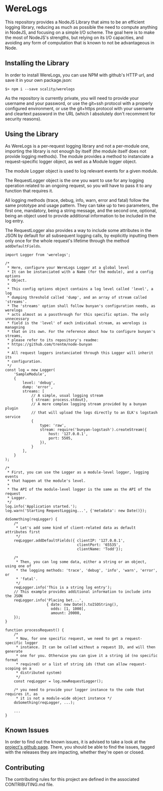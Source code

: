 # WereLogs

This repository provides a NodeJS Library that aims to be an efficient logging
library, reducing as much as possible the need to compute anything in NodeJS,
and focusing on a simple I/O scheme. The goal here is to make the most of
NodeJS's strengths, but relying on its I/O capacities, and avoiding any form of
computation that is known to not be advantageous in Node.

## Installing the Library

In order to install WereLogs, you can use NPM with github's HTTP url, and save
it in your own package.json:
```
$> npm i --save scality/werelogs
```

As the repository is currently private, you will need to provide your username
and your password, or use the git+ssh protocol with a properly configured
environment, or use the git+https protocol with your username and cleartext
password in the URL (which I absolutely don't recomment for security reasons).

## Using the Library

As WereLogs is a per-request logging library and not a per-module one,
importing the library is not enough by itself (the module itself does not
provide logging methods). The module provides a method to instanciate a
request-specific logger object, as well as a Module logger object.

The module Logger object is used to log relevant events for a given module.

The RequestLogger object is the one you want to use for any logging operation
related to an ongoing request, so you will have to pass it to any function that
requires it.

All logging methods (trace, debug, info, warn, error and fatal) follow the same
prototype and usage pattern. They can take up to two parameters, the first one,
mandatory, being a string message, and the second one, optional, being an
object used to provide additional information to be included in the log entry.

The RequestLogger also provides a way to include some attributes in the JSON by
default for all subsequent logging calls, by explicitly inputting them only
once for the whole request's lifetime through the method
```addDefaultFields```.

```es6
import Logger from 'werelogs';

/*
 * Here, configure your WereLogs Logger at a global level
 * It can be instanciated with a Name (for the module), and a config options
 * Object.
 *
 * This config options object contains a log level called 'level', a log
 * dumping threshold called 'dump', and an array of stream called 'streams'.
 * The 'streams' option shall follow bunyan's configuration needs, as werelogs
 * acts almost as a passthrough for this specific option. The only unnecessary
 * field is the 'level' of each individual stream, as werelogs is managning
 * that on its own. For the reference about how to configure bunyan's streams,
 * please refer to its repository's readme:
 * https://github.com/trentm/node-bunyan
 *
 * All request loggers instanciated through this Logger will inherit its
 * configuration.
 */
const log = new Logger(
    'SampleModule',
    {
        level: 'debug',
        dump: 'error',
        streams: [
            // A simple, usual logging stream
            { stream: process.stdout},
            // A more complex logging stream provided by a bunyan plugin
            // that will upload the logs directly to an ELK's logstash service
            {
                type: 'raw',
                stream: require('bunyan-logstash').createStream({
                    host: '127.0.0.1',
                    port: 5505,
                }),
            }
        ],
    }
);

/*
 * First, you can use the Logger as a module-level logger, logging events
 * that happen at the module's level.
 *
 * The API of the module-level logger is the same as the API of the request
 * Logger.
 */
log.info('Application started.');
log.warn('Starting RequestLogging...', {'metadata': new Date()});

doSomething(reqLogger) {
    /*
     * Let's add some kind of client-related data as default attributes first
     */
    reqLogger.addDefaultFields({ clientIP: '127.0.0.1',
                                 clientPort: '65535',
                                 clientName: 'Todd'});

    /*
     * Then, you can log some data, either a string or an object, using one of
     * the logging methods: 'trace', 'debug', 'info', 'warn', 'error', or
     * 'fatal'.
     */
    reqLogger.info('This is a string log entry');
    // This example provides additional information to include into the JSON
    reqLogger.info('Placing bet...',
                   { date: new Date().toISOString(),
                     odds: [1, 1000],
                     amount: 20000,
    });
}

function processRequest() {
    /*
     * Now, for one specific request, we need to get a request-specific logger
     * instance. It can be called without a request ID, and will then generate
     * one for you. Otherwise you can give it a string id (no specific format
     * required) or a list of string ids (that can allow request-scoping on a
     * distributed system)
     */
    const reqLogger = log.newRequestLogger();

    /* you need to provide your logger instance to the code that requires it, as
     * it is not a module-wide object instance */
    doSomething(reqLogger, ...);

    ...
}
```

## Known Issues

In order to find out the known issues, it is advised to take a look at the
[project's github page](http://github.com/scality/werelogs). There, you should
be able to find the issues, tagged with the releases they are impacting,
whether they're open or closed.

## Contributing

The contributing rules for this project are defined in the associated
CONTRIBUTING.md file.
